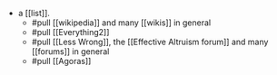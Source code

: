 - a [[list]].
  - #pull [[wikipedia]] and many [[wikis]] in general
  - #pull [[Everything2]]
  - #pull [[Less Wrong]], the [[Effective Altruism forum]] and many [[forums]] in general
  - #pull [[Agoras]]
